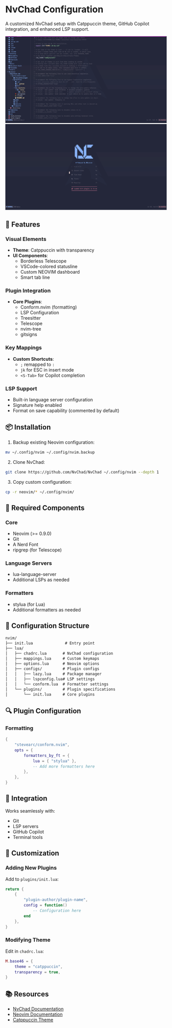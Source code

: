 # NvChad Configuration

A customized NvChad setup with Catppuccin theme, GitHub Copilot integration, and enhanced LSP support.

![Theme Preview](/.github/resources/machines/linux/arch/neovim/nvim.png)
![Theme Preview](/.github/resources/machines/linux/arch/neovim/nvim2.png)

## 🎨 Features

### Visual Elements
- **Theme**: Catppuccin with transparency
- **UI Components**:
  - Borderless Telescope
  - VSCode-colored statusline
  - Custom NEOVIM dashboard
  - Smart tab line

### Plugin Integration
- **Core Plugins**:
  - Conform.nvim (formatting)
  - LSP Configuration
  - Treesitter
  - Telescope
  - nvim-tree
  - gitsigns

### Key Mappings
- **Custom Shortcuts**:
  - `;` remapped to `:`
  - `jk` for ESC in insert mode
  - `<S-Tab>` for Copilot completion

### LSP Support
- Built-in language server configuration
- Signature help enabled
- Format on save capability (commented by default)

## 📦 Installation

1. Backup existing Neovim configuration:
```bash
mv ~/.config/nvim ~/.config/nvim.backup
```

2. Clone NvChad:
```bash
git clone https://github.com/NvChad/NvChad ~/.config/nvim --depth 1
```

3. Copy custom configuration:
```bash
cp -r neovim/* ~/.config/nvim/
```

## 🔧 Required Components

### Core
- Neovim (>= 0.9.0)
- Git
- A Nerd Font
- ripgrep (for Telescope)

### Language Servers
- lua-language-server
- Additional LSPs as needed

### Formatters
- stylua (for Lua)
- Additional formatters as needed

## 🎯 Configuration Structure

```
nvim/
├── init.lua              # Entry point
├── lua/
│   ├── chadrc.lua       # NvChad configuration
│   ├── mappings.lua     # Custom keymaps
│   ├── options.lua      # Neovim options
│   ├── configs/         # Plugin configs
│   │   ├── lazy.lua     # Package manager
│   │   ├── lspconfig.lua# LSP settings
│   │   └── conform.lua  # Formatter settings
│   └── plugins/         # Plugin specifications
│       └── init.lua     # Core plugins
```

## 🔍 Plugin Configuration

### Formatting
```lua
{
    "stevearc/conform.nvim",
    opts = {
        formatters_by_ft = {
            lua = { "stylua" },
            -- Add more formatters here
        },
    },
}
```

## 🤝 Integration

Works seamlessly with:
- Git
- LSP servers
- GitHub Copilot
- Terminal tools

## 📝 Customization

### Adding New Plugins
Add to `plugins/init.lua`:
```lua
return {
    {
        "plugin-author/plugin-name",
        config = function()
            -- Configuration here
        end
    },
}
```

### Modifying Theme
Edit in `chadrc.lua`:
```lua
M.base46 = {
    theme = "catppuccin",
    transparency = true,
}
```

## 📚 Resources

- [NvChad Documentation](https://nvchad.com/)
- [Neovim Documentation](https://neovim.io/doc/)
- [Catppuccin Theme](https://github.com/catppuccin/nvim)